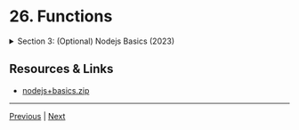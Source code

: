 # 26. Functions

<details>
  <summary> Section 3: (Optional) Nodejs Basics (2023) </summary>

  -   [Codebase: basics.js](../codebase/discord-bots/basics.js)

</details>

## Resources & Links

-   [nodejs+basics.zip](https://rfpga.s3.us-west-1.amazonaws.com/Develop-Discord-Bots-in-Nodejs_Complete-Course-in-2023/nodejs%2Bbasics.zip)

---

[Previous](./25_If-Statements-Text-Lecture.md) | [Next](./27_functions-text-lecture.md)